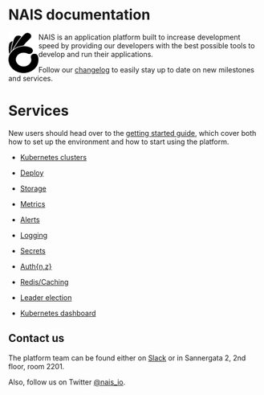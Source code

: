NAIS documentation
==================
<img align="left" width="60" height="80" src="https://raw.githubusercontent.com/jhrv/docs/master/documentation/files/_media/nais.png">
NAIS is an application platform built to increase development speed by providing our developers with the best possible tools to develop and run their applications.

Follow our [changelog](/documentation/files/changelog.md) to easily stay up to date on new milestones and services.

Services
========

New users should head over to the [getting started guide](/documentation/files/getting-started/README.md), which cover both how to set up the environment and how to start using the platform. 

* [Kubernetes clusters](/documentation/files/clusters/README.md)
* [Deploy](/documentation/files/deploy/naisd.md)
* [Storage](/documentation/files/storage/README.md)
* [Metrics](/documentation/files/metrics/README.md)
* [Alerts](/documentation/files/alerts.md)
* [Logging](/documentation/files/logging.md)
* [Secrets](/documentation/files/vault.md)
* [Auth{n,z}](/documentation/files/authnz/README.md)

* [Redis/Caching](/documentation/files/redis.md)
* [Leader election](/documentation/files/leader_election.md)
* [Kubernetes dashboard](/documentation/files/kubernetes_dashboard.md)

## Contact us

The platform team can be found either on [Slack](https://nav-it.slack.com/messages/C5KUST8N6/) or in Sannergata 2, 2nd floor, room 2201. 

Also, follow us on Twitter [@nais_io](https://twitter.com/nais_io).
